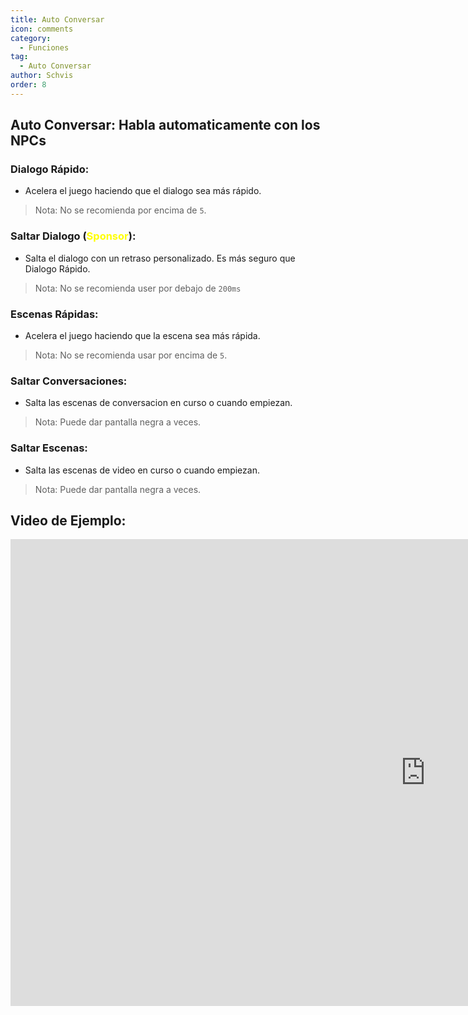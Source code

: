 ```yaml
---
title: Auto Conversar
icon: comments
category:
  - Funciones
tag:
  - Auto Conversar
author: Schvis
order: 8
---
```


## Auto Conversar: Habla automaticamente con los NPCs
### Dialogo Rápido:
- Acelera el juego haciendo que el dialogo sea más rápido.
> Nota: No se recomienda por encima de `5`.
### Saltar Dialogo (<span style='color:yellow;'>Sponsor</span>):
- Salta el dialogo con un retraso personalizado. Es más seguro que Dialogo Rápido.
> Nota: No se recomienda user por debajo de `200ms`
### Escenas Rápidas:
- Acelera el juego haciendo que la escena sea más rápida.
> Nota: No se recomienda usar por encima de `5`.
### Saltar Conversaciones:
- Salta las escenas de conversacion en curso o cuando empiezan.
> Nota: Puede dar pantalla negra a veces.
### Saltar Escenas:
- Salta las escenas de video en curso o cuando empiezan.
> Nota: Puede dar pantalla negra a veces.

## Video de Ejemplo:

<div class="iframe-container"><iframe width="1328" height="747" src="https://www.youtube.com/embed/IS0BvLLO1xc?list=PL5eI1Tb64p56g27qfYk7VuFTz4FK6YrKa" title="Korepi - AutoTalk" frameborder="0" allow="accelerometer; autoplay; clipboard-write; encrypted-media; gyroscope; picture-in-picture; web-share" referrerpolicy="strict-origin-when-cross-origin" allowfullscreen></iframe></div>


